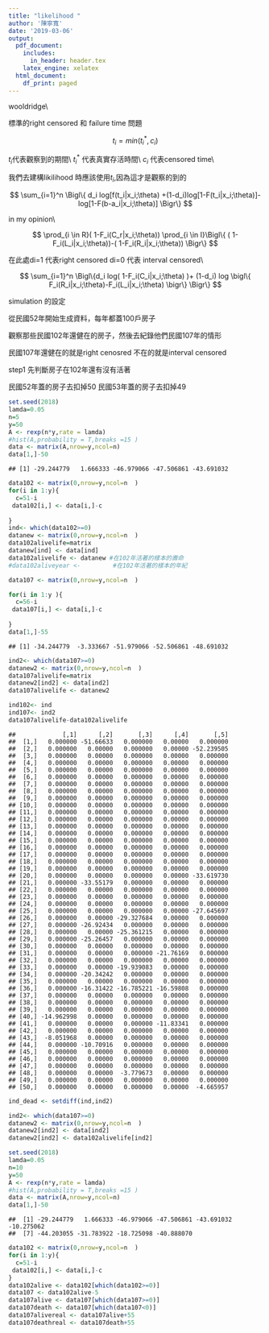 ```yaml
---
title: "likelihood "
author: '陳寧寬'
date: '2019-03-06'
output:
  pdf_document:
    includes:
      in_header: header.tex
    latex_engine: xelatex
  html_document:
    df_print: paged
---
```


wooldridge\\

標準的right censored 和 failure time 問題

$$  t_i=min(t_i^* ,c_i   )  $$

$t_i$代表觀察到的期間\\
$t_i^*$ 代表真實存活時間\\
$c_i$  代表censored time\\

我們去建構likilihood 時應該使用$t_i$,因為這才是觀察的到的


$$  \sum_{i=1}^n \Bigl\{   d_i log[f(t_i|x_i;\theta) +(1-d_i)log[1-F(t_i|x_i;\theta)]-log[1-F(b-a_i|x_i;\theta)]      \Bigr\} $$

in my opinion\\

$$  \prod_{i \in R}(  1-F_i(C_r|x_i;\theta)) \prod_{i \in I}\Bigl\{ 
( 1-F_i(L_i|x_i;\theta))-(  1-F_i(R_i|x_i;\theta))  \Bigr\} $$

在此處di=1 代表right censored di=0 代表 interval censored\\

$$    \sum_{i=1}^n   \Bigl\{d_i log( 1-F_i(C_i|x_i;\theta) )+          (1-d_i) log \bigl\{ F_i(R_i|x_i;\theta)-F_i(L_i|x_i;\theta)   \bigr\}  \Bigr\}               $$

simulation 的設定




從民國52年開始生成資料，每年都蓋100戶房子

觀察那些民國102年還健在的房子，然後去紀錄他們民國107年的情形

民國107年還健在的就是right cenosred 不在的就是interval censored

step1 先判斷房子在102年還有沒有活著

民國52年蓋的房子去扣掉50
民國53年蓋的房子去扣掉49




```r
set.seed(2018)
lamda=0.05
n=5
y=50
A <- rexp(n*y,rate = lamda)
#hist(A,probability = T,breaks =15 )
data <- matrix(A,nrow=y,ncol=n)
data[1,]-50
```

```
## [1] -29.244779   1.666333 -46.979066 -47.506861 -43.691032
```

```r
data102 <- matrix(0,nrow=y,ncol=n  )
for(i in 1:y){
  c=51-i
 data102[i,] <- data[i,]-c
  
}
ind<- which(data102>=0)
datanew <- matrix(0,nrow=y,ncol=n  )
data102alivelife=matrix
datanew[ind] <- data[ind]
data102alivelife <- datanew #在102年活著的樣本的壽命
#data102aliveyear <-         #在102年活著的樣本的年紀
```


```r
data107 <- matrix(0,nrow=y,ncol=n  )

for(i in 1:y ){
  c=56-i
 data107[i,] <- data[i,]-c
  
}
data[1,]-55
```

```
## [1] -34.244779  -3.333667 -51.979066 -52.506861 -48.691032
```

```r
ind2<- which(data107>=0)
datanew2 <- matrix(0,nrow=y,ncol=n  )
data107alivelife=matrix
datanew2[ind2] <- data[ind2]
data107alivelife <- datanew2
```



```r
ind102<- ind
ind107<- ind2
data107alivelife-data102alivelife
```

```
##             [,1]      [,2]       [,3]      [,4]       [,5]
##  [1,]   0.000000 -51.66633   0.000000   0.00000   0.000000
##  [2,]   0.000000   0.00000   0.000000   0.00000 -52.239505
##  [3,]   0.000000   0.00000   0.000000   0.00000   0.000000
##  [4,]   0.000000   0.00000   0.000000   0.00000   0.000000
##  [5,]   0.000000   0.00000   0.000000   0.00000   0.000000
##  [6,]   0.000000   0.00000   0.000000   0.00000   0.000000
##  [7,]   0.000000   0.00000   0.000000   0.00000   0.000000
##  [8,]   0.000000   0.00000   0.000000   0.00000   0.000000
##  [9,]   0.000000   0.00000   0.000000   0.00000   0.000000
## [10,]   0.000000   0.00000   0.000000   0.00000   0.000000
## [11,]   0.000000   0.00000   0.000000   0.00000   0.000000
## [12,]   0.000000   0.00000   0.000000   0.00000   0.000000
## [13,]   0.000000   0.00000   0.000000   0.00000   0.000000
## [14,]   0.000000   0.00000   0.000000   0.00000   0.000000
## [15,]   0.000000   0.00000   0.000000   0.00000   0.000000
## [16,]   0.000000   0.00000   0.000000   0.00000   0.000000
## [17,]   0.000000   0.00000   0.000000   0.00000   0.000000
## [18,]   0.000000   0.00000   0.000000   0.00000   0.000000
## [19,]   0.000000   0.00000   0.000000   0.00000   0.000000
## [20,]   0.000000   0.00000   0.000000   0.00000 -33.619730
## [21,]   0.000000 -33.55179   0.000000   0.00000   0.000000
## [22,]   0.000000   0.00000   0.000000   0.00000   0.000000
## [23,]   0.000000   0.00000   0.000000   0.00000   0.000000
## [24,]   0.000000   0.00000   0.000000   0.00000   0.000000
## [25,]   0.000000   0.00000   0.000000   0.00000 -27.645697
## [26,]   0.000000   0.00000 -29.327684   0.00000   0.000000
## [27,]   0.000000 -26.92434   0.000000   0.00000   0.000000
## [28,]   0.000000   0.00000 -25.361215   0.00000   0.000000
## [29,]   0.000000 -25.26457   0.000000   0.00000   0.000000
## [30,]   0.000000   0.00000   0.000000   0.00000   0.000000
## [31,]   0.000000   0.00000   0.000000 -21.76169   0.000000
## [32,]   0.000000   0.00000   0.000000   0.00000   0.000000
## [33,]   0.000000   0.00000 -19.939083   0.00000   0.000000
## [34,]   0.000000 -20.34242   0.000000   0.00000   0.000000
## [35,]   0.000000   0.00000   0.000000   0.00000   0.000000
## [36,]   0.000000 -16.31422 -16.785221 -16.59808   0.000000
## [37,]   0.000000   0.00000   0.000000   0.00000   0.000000
## [38,]   0.000000   0.00000   0.000000   0.00000   0.000000
## [39,]   0.000000   0.00000   0.000000   0.00000   0.000000
## [40,] -14.962998   0.00000   0.000000   0.00000   0.000000
## [41,]   0.000000   0.00000   0.000000 -11.83341   0.000000
## [42,]   0.000000   0.00000   0.000000   0.00000   0.000000
## [43,]  -8.051968   0.00000   0.000000   0.00000   0.000000
## [44,]   0.000000 -10.70916   0.000000   0.00000   0.000000
## [45,]   0.000000   0.00000   0.000000   0.00000   0.000000
## [46,]   0.000000   0.00000   0.000000   0.00000   0.000000
## [47,]   0.000000   0.00000   0.000000   0.00000   0.000000
## [48,]   0.000000   0.00000  -3.779673   0.00000   0.000000
## [49,]   0.000000   0.00000   0.000000   0.00000   0.000000
## [50,]   0.000000   0.00000   0.000000   0.00000  -4.665957
```

```r
ind_dead <- setdiff(ind,ind2) 
```


```r
ind2<- which(data107>=0)
datanew2 <- matrix(0,nrow=y,ncol=n  )
datanew2[ind2] <- data[ind2]
datanew2[ind2] <- data102alivelife[ind2]
```





```r
set.seed(2018)
lamda=0.05
n=10
y=50
A <- rexp(n*y,rate = lamda)
#hist(A,probability = T,breaks =15 )
data <- matrix(A,nrow=y,ncol=n)
data[1,]-50
```

```
##  [1] -29.244779   1.666333 -46.979066 -47.506861 -43.691032 -10.275062
##  [7] -44.203055 -31.783922 -18.725098 -40.888070
```

```r
data102 <- matrix(0,nrow=y,ncol=n  )
for(i in 1:y){
  c=51-i
 data102[i,] <- data[i,]-c
}
data102alive <- data102[which(data102>=0)]
data107 <- data102alive-5
data107alive <- data107[which(data107>=0)]
data107death <- data107[which(data107<0)]
data107alivereal <- data107alive+55
data107deathreal <- data107death+55
```

